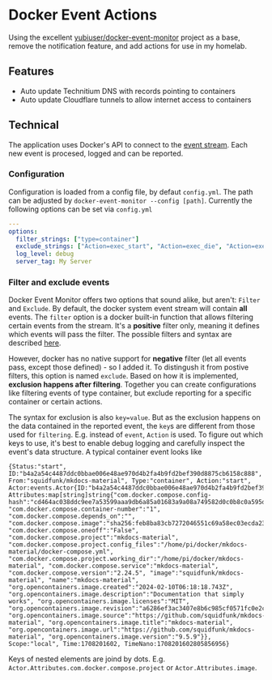 # Docker Event Actions

Using the excellent [yubiuser/docker-event-monitor](https://github.com/yubiuser/docker-event-monitor) project as a base, remove the notification feature, and add actions for use in my homelab.


## Features

- Auto update Technitium DNS with records pointing to containers
- Auto update Cloudflare tunnels to allow internet access to containers

## Technical

The application uses Docker's API to connect to the [event stream](https://docs.docker.com/engine/config/v1.43/#tag/System/operation/SystemEvents). Each new event is procesed, logged and can be reported.

### Configuration

Configuration is loaded from a config file, by defaut `config.yml`. The path can be adjusted by `docker-event-monitor --config [path]`.
Currently the following options can be set via `config.yml`

```yaml
---
options:
  filter_strings: ["type=container"]
  exclude_strings: ["Action=exec_start", "Action=exec_die", "Action=exec_create"]
  log_level: debug
  server_tag: My Server

```

### Filter and exclude events

Docker Event Monitor offers two options that sound alike, but aren't: `Filter` and `Exclude`.
By default, the docker system event stream will contain **all** events. The `filter` option  is a docker built-in function that allows filtering certain events from the stream. It's a **positive** filter only, meaning it defines which events will pass the filter. The possible filters and syntax are described [here](https://docs.docker.com/engine/reference/commandline/events/#filter).

However, docker has no native support for **negative** filter (let all events pass, except those defined) - so I added it. To distingush it from postive filters, this option is named `exclude`.
Based on how it is implemented, **exclusion happens after filtering**. Together you can create configurations like filtering events of type container, but exclude reporting for a specific container or certain actions.

The syntax for exclusion is also `key=value`.  But as the exclusion happens on the data contained in the reported event, the `key`s are different from those used for `filtering`. E.g. instead of `event`, `Action` is used. To figure out which keys to use, it's best to enable debug logging and carefully inspect the event's data structure. A typical container event looks like

```
{Status:"start", ID:"b4a2a54c4487ddc0bbae006e48ae970d4b2fa4b9fd2bef390d8875cb6158c888", From:"squidfunk/mkdocs-material", Type:"container", Action:"start", Actor:events.Actor{ID:"b4a2a54c4487ddc0bbae006e48ae970d4b2fa4b9fd2bef390d8875cb6158c888", Attributes:map[string]string{"com.docker.compose.config-hash":"cd464ac038ddc9ee7a53599aaa9db6a85a01683a9a08a749582d0c0b8c0a595d", "com.docker.compose.container-number":"1", "com.docker.compose.depends_on":"", "com.docker.compose.image":"sha256:feb8ba83cb7272046551c69a58ec03ecda2306410a07844d22c166e810034aa6", "com.docker.compose.oneoff":"False", "com.docker.compose.project":"mkdocs-material", "com.docker.compose.project.config_files":"/home/pi/docker/mkdocs-material/docker-compose.yml", "com.docker.compose.project.working_dir":"/home/pi/docker/mkdocs-material", "com.docker.compose.service":"mkdocs-material", "com.docker.compose.version":"2.24.5", "image":"squidfunk/mkdocs-material", "name":"mkdocs-material", "org.opencontainers.image.created":"2024-02-10T06:18:18.743Z", "org.opencontainers.image.description":"Documentation that simply works", "org.opencontainers.image.licenses":"MIT", "org.opencontainers.image.revision":"a6286ef3ac3407e8b6c985cf0571fc0e2caa6f5b", "org.opencontainers.image.source":"https://github.com/squidfunk/mkdocs-material", "org.opencontainers.image.title":"mkdocs-material", "org.opencontainers.image.url":"https://github.com/squidfunk/mkdocs-material", "org.opencontainers.image.version":"9.5.9"}}, Scope:"local", Time:1708201602, TimeNano:1708201602805856956}
```

Keys of nested elements are joind by dots. E.g. `Actor.Attributes.com.docker.compose.project` or `Actor.Attributes.image`.
